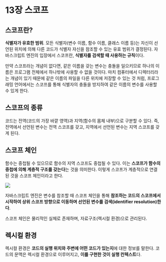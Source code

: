 # 13장 스코프

## 스코프란?

**식별자가 유효한 범위**. 모든 식별자(변수 이름, 함수 이름, 클래스 이름 등)는 자신이 선언된 위치에 의해 다른 코드가 식별자 자신을 참조할 수 있는 유효 범위가 결정된다. 자바스크립트 엔진의 입장에서 스코프란, **식별자를 검색할 때 사용하는 규칙**이다.

만약 스코프라는 개념이 없다면, 같은 이름을 갖는 변수는 충돌을 일으키므로 하나의 이름은 프로그램 전체에서 하나밖에 사용할 수 없을 것이다. 마치 컴퓨터에서 디렉터리라는 개념이 있기 때문에 같은 이름의 파일을 다른 위치에 저장할 수 있는 것 처럼, 프로그래밍 언어에서는 스코프를 통해 식별자의 충돌을 방지하여 같은 이름의 변수를 사용할 수 있게 한다.

## 스코프의 종류

코드는 전역(코드의 가장 바깥 영역)과 지역(함수의 몸체 내부)으로 구분할 수 있다. 즉, 전역에서 선언된 변수는 전역 스코프를 갖고, 지역에서 선언된 변수는 지역 스코프를 갖게 된다.

## 스코프 체인

함수는 중첩될 수 있으므로 함수의 지역 스코프도 중첩될 수 있다. 이는 **스코프가 함수의 중첩에 의해 계층적 구조를 갖는다**는 것을 의미한다. 이렇게 스코프가 계층적으로 연결된 것을 스코프 체인이라고 한다.

![](https://chamdom.blog/static/0852ed2c54d921a5d4b2165596c36a32/e17e5/13-3.png)

자바스크립트 엔진은 변수를 참조할 때 스코프 체인을 통해 **참조하는 코드의 스코프에서 시작하여 상위 스코프 방향으로 이동하며 선언된 변수를 검색(identifier resolution)한다**.

스코프 체인은 물리적인 실체로 존재하며, 자료구조(렉시컬 환경)으로 관리된다.

## 렉시컬 환경

렉시컬 환경은 **코드의 실행 위치와 주변에 어떤 코드가 있는지**에 대한 정보를 말한다. 코드의 문맥은 렉시컬 환경으로 이루어지고, **이를 구현한 것이 실행 컨텍스트**다.
